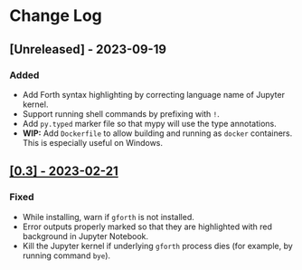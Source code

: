 # Change Log

## [Unreleased] - 2023-09-19

### Added
- Add Forth syntax highlighting by correcting language name of Jupyter kernel.
- Support running shell commands by prefixing with `!`.
- Add `py.typed` marker file so that mypy will use the type annotations.
- **WIP:** Add `Dockerfile` to allow building and running as `docker` containers. This is especially useful on Windows.


## [[0.3] - 2023-02-21](https://github.com/sohang3112/iforth/releases/tag/v0.3)

### Fixed
- While installing, warn if `gforth` is not installed.
- Error outputs properly marked so that they are highlighted with red background in Jupyter Notebook.
- Kill the Jupyter kernel if underlying `gforth` process dies (for example, by running command `bye`).